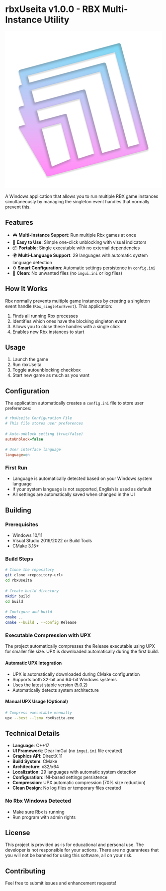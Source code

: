 # rbxUseita v1.0.0 - RBX Multi-Instance Utility

![rbxUseita Logo](useita_512.png)

A Windows application that allows you to run multiple RBX game instances simultaneously by managing the singleton event handles that normally prevent this.

## Features

- 🎮 **Multi-Instance Support**: Run multiple Rbx games at once
- 🔧 **Easy to Use**: Simple one-click unblocking with visual indicators
- 📦 **Portable**: Single executable with no external dependencies
- 🌍 **Multi-Language Support**: 29 languages with automatic system language detection
- ⚙️ **Smart Configuration**: Automatic settings persistence in `config.ini`
- 🚫 **Clean**: No unwanted files (no `imgui.ini` or log files)

## How It Works

Rbx normally prevents multiple game instances by creating a singleton event handle (`Rbx_singletonEvent`). This application:

1. Finds all running Rbx processes
2. Identifies which ones have the blocking singleton event
3. Allows you to close these handles with a single click
4. Enables new Rbx instances to start

## Usage

1. Launch the game
2. Run rbxUseita
3. Toggle autounblocking checkbox
4. Start new game as much as you want

## Configuration

The application automatically creates a `config.ini` file to store user preferences:

```ini
# rbxUseita Configuration File
# This file stores user preferences

# Auto-unblock setting (true/false)
autoUnblock=false

# User interface language
language=en
```

### First Run
- Language is automatically detected based on your Windows system language
- If your system language is not supported, English is used as default
- All settings are automatically saved when changed in the UI

## Building

### Prerequisites
- Windows 10/11
- Visual Studio 2019/2022 or Build Tools
- CMake 3.15+

### Build Steps
```bash
# Clone the repository
git clone <repository-url>
cd rbxUseita

# Create build directory
mkdir build
cd build

# Configure and build
cmake ..
cmake --build . --config Release
```

### Executable Compression with UPX

The project automatically compresses the Release executable using UPX for smaller file size. UPX is downloaded automatically during the first build.

#### Automatic UPX Integration
- UPX is automatically downloaded during CMake configuration
- Supports both 32-bit and 64-bit Windows systems
- Uses the latest stable version (5.0.2)
- Automatically detects system architecture

#### Manual UPX Usage (Optional)
```bash
# Compress executable manually
upx --best --lzma rbxUseita.exe
```

## Technical Details

- **Language**: C++17
- **UI Framework**: Dear ImGui (no `imgui.ini` file created)
- **Graphics API**: DirectX 11
- **Build System**: CMake
- **Architecture**: x32/x64
- **Localization**: 29 languages with automatic system detection
- **Configuration**: INI-based settings persistence
- **Compression**: UPX automatic compression (70% size reduction)
- **Clean Design**: No log files or temporary files created

### No Rbx Windows Detected
- Make sure Rbx is running
- Run program with admin rights

## License

This project is provided as-is for educational and personal use.
The developer is not responsible for your actions. There are no guarantees that you will not be banned for using this software, all on your risk.

## Contributing

Feel free to submit issues and enhancement requests!
